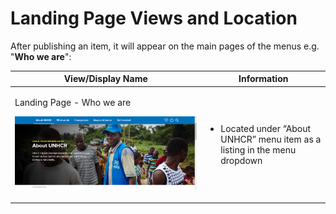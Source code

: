 # Landing Page Views and Location

After publishing an item, it will appear on the main pages of the menus e.g. "**Who we are**":

| View/Display Name                                                                                                         | Information                                                                                                     |
| ------------------------------------------------------------------------------------------------------------------------- | --------------------------------------------------------------------------------------------------------------- |
| <p>Landing Page - Who we are</p><p><img src="../../../../.gitbook/assets/image (68).png" alt="" data-size="original"></p> | <p><br></p><ul><li>Located under “About UNHCR” menu item as a listing in the menu dropdown</li></ul><p><br></p> |
